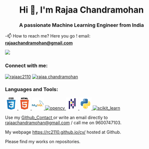 <h1 align="center">Hi 👋, I'm Rajaa Chandramohan</h1>
<h3 align="center">A passionate Machine Learning Engineer from India</h3>

-📫 How to reach me? 
      Here you go ! 
             email: **rajaachandramohan@gmail.com**

<img src=“https://usagif.com/wp-content/uploads/2021/4fh5wi/welcome-7.gif” align=“right”>

<h3 align="left">Connect with me:</h3>
<p align="left">
<a href="https://twitter.com/rajaa2110/" target="blank"><img align="center" src="https://raw.githubusercontent.com/rahuldkjain/github-profile-readme-generator/master/src/images/icons/Social/twitter.svg" alt="rajaac2110" height="30" width="40" /></a>
<a href="https://www.linkedin.com/in/rajaa-c-42430a161/" target="blank"><img align="center" src="https://raw.githubusercontent.com/rahuldkjain/github-profile-readme-generator/master/src/images/icons/Social/linked-in-alt.svg" alt="rajaa chandramohan" height="30" width="40" /></a>
</p>

<h3 align="left">Languages and Tools:</h3>
<p align="left"> <a href="https://www.w3schools.com/css/" target="_blank" rel="noreferrer"> <img src="https://raw.githubusercontent.com/devicons/devicon/master/icons/css3/css3-original-wordmark.svg" alt="css3" width="40" height="40"/> </a> <a href="https://www.w3.org/html/" target="_blank" rel="noreferrer"> <img src="https://raw.githubusercontent.com/devicons/devicon/master/icons/html5/html5-original-wordmark.svg" alt="html5" width="40" height="40"/> </a> <a href="https://www.mysql.com/" target="_blank" rel="noreferrer"> <img src="https://raw.githubusercontent.com/devicons/devicon/master/icons/mysql/mysql-original-wordmark.svg" alt="mysql" width="40" height="40"/> </a> <a href="https://opencv.org/" target="_blank" rel="noreferrer"> <img src="https://www.vectorlogo.zone/logos/opencv/opencv-icon.svg" alt="opencv" width="40" height="40"/> </a> <a href="https://pandas.pydata.org/" target="_blank" rel="noreferrer"> <img src="https://raw.githubusercontent.com/devicons/devicon/2ae2a900d2f041da66e950e4d48052658d850630/icons/pandas/pandas-original.svg" alt="pandas" width="40" height="40"/> </a> <a href="https://www.python.org" target="_blank" rel="noreferrer"> <img src="https://raw.githubusercontent.com/devicons/devicon/master/icons/python/python-original.svg" alt="python" width="40" height="40"/> </a> <a href="https://scikit-learn.org/" target="_blank" rel="noreferrer"> <img src="https://upload.wikimedia.org/wikipedia/commons/0/05/Scikit_learn_logo_small.svg" alt="scikit_learn" width="40" height="40"/> </a> </p>

Use my <a href=https://rc2110.github.io/cv/contactme.html> Github_Contact </a> or write an email directly to rajaachandramohan@gmail.com / call me on 9600747103. 


My webpage https://rc2110.github.io/cv/ hosted at Github. <br>


Please find my works on repositories.
